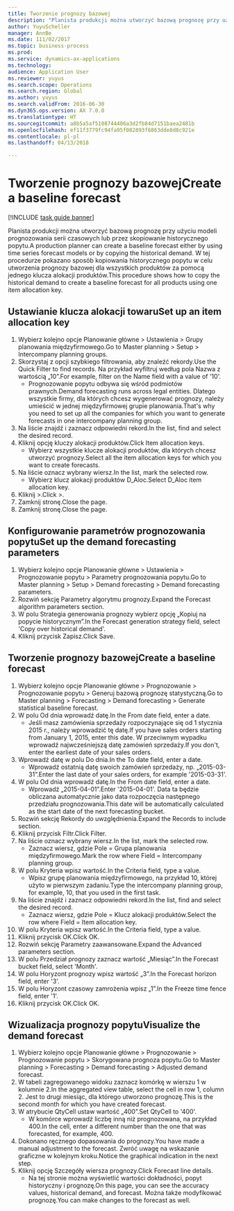 ```yaml
--- 
title: Tworzenie prognozy bazowej
description: "Planista produkcji można utworzyć bazową prognozę przy użyciu modeli prognozowania serii czasowych lub przez skopiowanie historycznego popytu."
author: YuyuScheller
manager: AnnBe
ms.date: 111/02/2017
ms.topic: business-process
ms.prod: 
ms.service: dynamics-ax-applications
ms.technology: 
audience: Application User
ms.reviewer: yuyus
ms.search.scope: Operations
ms.search.region: Global
ms.author: yuyus
ms.search.validFrom: 2016-06-30
ms.dyn365.ops.version: AX 7.0.0
ms.translationtype: HT
ms.sourcegitcommit: a8b5a5af5108744406a3d2fb84d7151baea2481b
ms.openlocfilehash: ef11f3779fc94fa95f082893f6863dde8d8c921e
ms.contentlocale: pl-pl
ms.lasthandoff: 04/13/2018

---
```

# <a name="create-a-baseline-forecast"></a><span data-ttu-id="52f25-103">Tworzenie prognozy bazowej</span><span class="sxs-lookup"><span data-stu-id="52f25-103">Create a baseline forecast</span></span>

[!INCLUDE [task guide banner](../../includes/task-guide-banner.md)]

<span data-ttu-id="52f25-104">Planista produkcji można utworzyć bazową prognozę przy użyciu modeli prognozowania serii czasowych lub przez skopiowanie historycznego popytu.</span><span class="sxs-lookup"><span data-stu-id="52f25-104">A production planner can create a baseline forecast either by using time series forecast models or by copying the historical demand.</span></span> <span data-ttu-id="52f25-105">W tej procedurze pokazano sposób kopiowania historycznego popytu w celu utworzenia prognozy bazowej dla wszystkich produktów za pomocą jednego klucza alokacji produktów.</span><span class="sxs-lookup"><span data-stu-id="52f25-105">This procedure shows how to copy the historical demand to create a baseline forecast for all products using one item allocation key.</span></span> 


## <a name="set-up-an-item-allocation-key"></a><span data-ttu-id="52f25-106">Ustawianie klucza alokacji towaru</span><span class="sxs-lookup"><span data-stu-id="52f25-106">Set up an item allocation key</span></span>
1. <span data-ttu-id="52f25-107">Wybierz kolejno opcje Planowanie główne > Ustawienia > Grupy planowania międzyfirmowego.</span><span class="sxs-lookup"><span data-stu-id="52f25-107">Go to Master planning > Setup > Intercompany planning groups.</span></span>
2. <span data-ttu-id="52f25-108">Skorzystaj z opcji szybkiego filtrowania, aby znaleźć rekordy.</span><span class="sxs-lookup"><span data-stu-id="52f25-108">Use the Quick Filter to find records.</span></span> <span data-ttu-id="52f25-109">Na przykład wyfiltruj według pola Nazwa z wartością „10”.</span><span class="sxs-lookup"><span data-stu-id="52f25-109">For example, filter on the Name field with a value of '10'.</span></span>
    * <span data-ttu-id="52f25-110">Prognozowanie popytu odbywa się wśród podmiotów prawnych.</span><span class="sxs-lookup"><span data-stu-id="52f25-110">Demand forecasting runs across legal entities.</span></span> <span data-ttu-id="52f25-111">Dlatego wszystkie firmy, dla których chcesz wygenerować prognozy, należy umieścić w jednej międzyfirmowej grupie planowania.</span><span class="sxs-lookup"><span data-stu-id="52f25-111">That's why you need to set up all the companies for which you want to generate forecasts in one intercompany planning group.</span></span>  
3. <span data-ttu-id="52f25-112">Na liście znajdź i zaznacz odpowiedni rekord.</span><span class="sxs-lookup"><span data-stu-id="52f25-112">In the list, find and select the desired record.</span></span>
4. <span data-ttu-id="52f25-113">Kliknij opcję kluczy alokacji produktów.</span><span class="sxs-lookup"><span data-stu-id="52f25-113">Click Item allocation keys.</span></span>
    * <span data-ttu-id="52f25-114">Wybierz wszystkie klucze alokacji produktów, dla których chcesz utworzyć prognozy.</span><span class="sxs-lookup"><span data-stu-id="52f25-114">Select all the item allocation keys for which you want to create forecasts.</span></span>  
5. <span data-ttu-id="52f25-115">Na liście oznacz wybrany wiersz.</span><span class="sxs-lookup"><span data-stu-id="52f25-115">In the list, mark the selected row.</span></span>
    * <span data-ttu-id="52f25-116">Wybierz klucz alokacji produktów D_Aloc.</span><span class="sxs-lookup"><span data-stu-id="52f25-116">Select D_Aloc item allocation key.</span></span>  
6. <span data-ttu-id="52f25-117">Kliknij >.</span><span class="sxs-lookup"><span data-stu-id="52f25-117">Click >.</span></span>
7. <span data-ttu-id="52f25-118">Zamknij stronę.</span><span class="sxs-lookup"><span data-stu-id="52f25-118">Close the page.</span></span>
8. <span data-ttu-id="52f25-119">Zamknij stronę.</span><span class="sxs-lookup"><span data-stu-id="52f25-119">Close the page.</span></span>

## <a name="set-up-the-demand-forecasting-parameters"></a><span data-ttu-id="52f25-120">Konfigurowanie parametrów prognozowania popytu</span><span class="sxs-lookup"><span data-stu-id="52f25-120">Set up the demand forecasting parameters</span></span>
1. <span data-ttu-id="52f25-121">Wybierz kolejno opcje Planowanie główne > Ustawienia > Prognozowanie popytu > Parametry prognozowania popytu.</span><span class="sxs-lookup"><span data-stu-id="52f25-121">Go to Master planning > Setup > Demand forecasting > Demand forecasting parameters.</span></span>
2. <span data-ttu-id="52f25-122">Rozwiń sekcję Parametry algorytmu prognozy.</span><span class="sxs-lookup"><span data-stu-id="52f25-122">Expand the Forecast algorithm parameters section.</span></span>
3. <span data-ttu-id="52f25-123">W polu Strategia generowania prognozy wybierz opcję „Kopiuj na popycie historycznym”.</span><span class="sxs-lookup"><span data-stu-id="52f25-123">In the Forecast generation strategy field, select 'Copy over historical demand'.</span></span>
4. <span data-ttu-id="52f25-124">Kliknij przycisk Zapisz.</span><span class="sxs-lookup"><span data-stu-id="52f25-124">Click Save.</span></span>

## <a name="create-a-baseline-forecast"></a><span data-ttu-id="52f25-125">Tworzenie prognozy bazowej</span><span class="sxs-lookup"><span data-stu-id="52f25-125">Create a baseline forecast</span></span>
1. <span data-ttu-id="52f25-126">Wybierz kolejno opcje Planowanie główne > Prognozowanie > Prognozowanie popytu > Generuj bazową prognozę statystyczną.</span><span class="sxs-lookup"><span data-stu-id="52f25-126">Go to Master planning > Forecasting > Demand forecasting > Generate statistical baseline forecast.</span></span>
2. <span data-ttu-id="52f25-127">W polu Od dnia wprowadź datę.</span><span class="sxs-lookup"><span data-stu-id="52f25-127">In the From date field, enter a date.</span></span>
    * <span data-ttu-id="52f25-128">Jeśli masz zamówienia sprzedaży rozpoczynające się od 1 stycznia 2015 r., należy wprowadzić tę datę.</span><span class="sxs-lookup"><span data-stu-id="52f25-128">If you have sales orders starting from January 1, 2015, enter this date.</span></span> <span data-ttu-id="52f25-129">W przeciwnym wypadku wprowadź najwcześniejszą datę zamówień sprzedaży.</span><span class="sxs-lookup"><span data-stu-id="52f25-129">If you don't, enter the earliest date of your sales orders.</span></span>  
3. <span data-ttu-id="52f25-130">Wprowadź datę w polu Do dnia.</span><span class="sxs-lookup"><span data-stu-id="52f25-130">In the To date field, enter a date.</span></span>
    * <span data-ttu-id="52f25-131">Wprowadź ostatnią datę swoich zamówień sprzedaży, np. „2015-03-31”.</span><span class="sxs-lookup"><span data-stu-id="52f25-131">Enter the last date of your sales orders, for example '2015-03-31'.</span></span>  
4. <span data-ttu-id="52f25-132">W polu Od dnia wprowadź datę.</span><span class="sxs-lookup"><span data-stu-id="52f25-132">In the From date field, enter a date.</span></span>
    * <span data-ttu-id="52f25-133">Wprowadź „2015-04-01”.</span><span class="sxs-lookup"><span data-stu-id="52f25-133">Enter '2015-04-01'.</span></span> <span data-ttu-id="52f25-134">Data ta będzie obliczana automatycznie jako data rozpoczęcia następnego przedziału prognozowania.</span><span class="sxs-lookup"><span data-stu-id="52f25-134">This date will be automatically calculated as the start date of the next forecasting bucket.</span></span>  
5. <span data-ttu-id="52f25-135">Rozwiń sekcję Rekordy do uwzględnienia.</span><span class="sxs-lookup"><span data-stu-id="52f25-135">Expand the Records to include section.</span></span>
6. <span data-ttu-id="52f25-136">Kliknij przycisk Filtr.</span><span class="sxs-lookup"><span data-stu-id="52f25-136">Click Filter.</span></span>
7. <span data-ttu-id="52f25-137">Na liście oznacz wybrany wiersz.</span><span class="sxs-lookup"><span data-stu-id="52f25-137">In the list, mark the selected row.</span></span>
    * <span data-ttu-id="52f25-138">Zaznacz wiersz, gdzie Pole = Grupa planowania międzyfirmowego.</span><span class="sxs-lookup"><span data-stu-id="52f25-138">Mark the row where Field = Intercompany planning group.</span></span>  
8. <span data-ttu-id="52f25-139">W polu Kryteria wpisz wartość.</span><span class="sxs-lookup"><span data-stu-id="52f25-139">In the Criteria field, type a value.</span></span>
    * <span data-ttu-id="52f25-140">Wpisz grupę planowania międzyfirmowego, na przykład 10, której użyto w pierwszym zadaniu.</span><span class="sxs-lookup"><span data-stu-id="52f25-140">Type the intercompany planning group, for example, 10, that you used in the first task.</span></span>  
9. <span data-ttu-id="52f25-141">Na liście znajdź i zaznacz odpowiedni rekord.</span><span class="sxs-lookup"><span data-stu-id="52f25-141">In the list, find and select the desired record.</span></span>
    * <span data-ttu-id="52f25-142">Zaznacz wiersz, gdzie Pole = Klucz alokacji produktów.</span><span class="sxs-lookup"><span data-stu-id="52f25-142">Select the row where Field = Item allocation key.</span></span>  
10. <span data-ttu-id="52f25-143">W polu Kryteria wpisz wartość.</span><span class="sxs-lookup"><span data-stu-id="52f25-143">In the Criteria field, type a value.</span></span>
11. <span data-ttu-id="52f25-144">Kliknij przycisk OK.</span><span class="sxs-lookup"><span data-stu-id="52f25-144">Click OK.</span></span>
12. <span data-ttu-id="52f25-145">Rozwiń sekcję Parametry zaawansowane.</span><span class="sxs-lookup"><span data-stu-id="52f25-145">Expand the Advanced parameters section.</span></span>
13. <span data-ttu-id="52f25-146">W polu Przedział prognozy zaznacz wartość „Miesiąc”.</span><span class="sxs-lookup"><span data-stu-id="52f25-146">In the Forecast bucket field, select 'Month'.</span></span>
14. <span data-ttu-id="52f25-147">W polu Horyzont prognozy wpisz wartość „3”.</span><span class="sxs-lookup"><span data-stu-id="52f25-147">In the Forecast horizon field, enter '3'.</span></span>
15. <span data-ttu-id="52f25-148">W polu Horyzont czasowy zamrożenia wpisz „1”.</span><span class="sxs-lookup"><span data-stu-id="52f25-148">In the Freeze time fence field, enter '1'.</span></span>
16. <span data-ttu-id="52f25-149">Kliknij przycisk OK.</span><span class="sxs-lookup"><span data-stu-id="52f25-149">Click OK.</span></span>

## <a name="visualize-the-demand-forecast"></a><span data-ttu-id="52f25-150">Wizualizacja prognozy popytu</span><span class="sxs-lookup"><span data-stu-id="52f25-150">Visualize the demand forecast</span></span>
1. <span data-ttu-id="52f25-151">Wybierz kolejno opcje Planowanie główne > Prognozowanie > Prognozowanie popytu > Skorygowana prognoza popytu.</span><span class="sxs-lookup"><span data-stu-id="52f25-151">Go to Master planning > Forecasting > Demand forecasting > Adjusted demand forecast.</span></span>
2. <span data-ttu-id="52f25-152">W tabeli zagregowanego widoku zaznacz komórkę w wierszu 1 w kolumnie 2.</span><span class="sxs-lookup"><span data-stu-id="52f25-152">In the aggregated view table, select the cell in row 1, column 2.</span></span> <span data-ttu-id="52f25-153">Jest to drugi miesiąc, dla którego utworzono prognozę.</span><span class="sxs-lookup"><span data-stu-id="52f25-153">This is the second month for which you have created forecast.</span></span>
3. <span data-ttu-id="52f25-154">W atrybucie QtyCell ustaw wartość „400”.</span><span class="sxs-lookup"><span data-stu-id="52f25-154">Set QtyCell to '400'.</span></span>
    * <span data-ttu-id="52f25-155">W komórce wprowadź liczbę inną niż prognozowana, na przykład 400.</span><span class="sxs-lookup"><span data-stu-id="52f25-155">In the cell, enter a different number than the one that was forecasted, for example, 400.</span></span>  
4. <span data-ttu-id="52f25-156">Dokonano ręcznego dopasowania do prognozy.</span><span class="sxs-lookup"><span data-stu-id="52f25-156">You have made a manual adjustment to the forecast.</span></span> <span data-ttu-id="52f25-157">Zwróć uwagę na wskazanie graficzne w kolejnym kroku.</span><span class="sxs-lookup"><span data-stu-id="52f25-157">Notice the graphical indication in the next step.</span></span>
5. <span data-ttu-id="52f25-158">Kliknij opcję Szczegóły wiersza prognozy.</span><span class="sxs-lookup"><span data-stu-id="52f25-158">Click Forecast line details.</span></span>
    * <span data-ttu-id="52f25-159">Na tej stronie można wyświetlić wartości dokładności, popyt historyczny i prognozę.</span><span class="sxs-lookup"><span data-stu-id="52f25-159">On this page, you can see the accuracy values, historical demand, and forecast.</span></span> <span data-ttu-id="52f25-160">Można także modyfikować prognozę.</span><span class="sxs-lookup"><span data-stu-id="52f25-160">You can make changes to the forecast as well.</span></span>  


